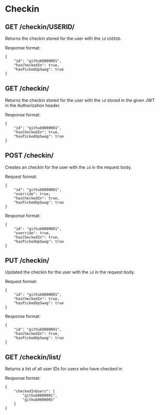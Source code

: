 Checkin
=======

GET /checkin/USERID/
-----------------

Returns the checkin stored for the user with the `id` `USERID`.

Response format:
```
{
	"id": "github0000001",
	"hasCheckedIn": true,
	"hasPickedUpSwag": true
}
```

GET /checkin/
----------

Returns the checkin stored for the user with the `id` stored in the given JWT in the Authorization header.

Response format:
```
{
	"id": "github0000001",
	"hasCheckedIn": true,
	"hasPickedUpSwag": true
}
```

POST /checkin/
-----------

Creates an checkin for the user with the `id` in the request body.

Request format:
```
{
	"id": "github0000001",
	"override": true,
	"hasCheckedIn": true,
	"hasPickedUpSwag": true
}
```

Response format:
```
{
	"id": "github0000001",
	"override": true,
	"hasCheckedIn": true,
	"hasPickedUpSwag": true
}
```

PUT /checkin/
----------

Updated the checkin for the user with the `id` in the request body.

Request format:
```
{
	"id": "github0000001",
	"hasCheckedIn": true,
	"hasPickedUpSwag": true
}
```

Response format:
```
{
	"id": "github0000001",
	"hasCheckedIn": true,
	"hasPickedUpSwag": true
}
```

GET /checkin/list/
----------

Returns a list of all user IDs for users who have checked in

Response format:
```
{
	"checkedInUsers": [
		"github0000001",
		"github0000005"
	]
}
```
